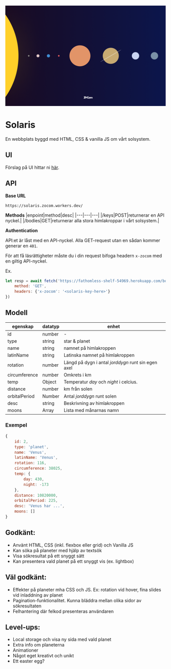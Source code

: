 ![poster](./poster.png)

# Solaris
En webbplats byggd med HTML, CSS & vanilla JS om vårt solsystem.

## UI
Förslag på UI hittar ni [här](https://www.figma.com/file/Snw8n1gba7Mbk6TCLEAB1A/JS-%2F-Solaris?node-id=0%3A1).

## API
**Base URL**
```
https://solaris.zocom.workers.dev/
```

**Methods**
|enpoint|method|desc|
|---|---|---|
|/keys|POST|returnerar en API nyckel.|
|/bodies|GET|returnerar alla stora himlakroppar i vårt solsystem.|


**Authentication**

API:et är låst med en API-nyckel. Alla GET-request utan en sådan kommer generar en ```401```. 

För att få läsrättigheter måste du i din request bifoga headern ```x-zocom``` med en giltig API-nyckel.

Ex. 

```js
let resp = await fetch('https://fathomless-shelf-54969.herokuapp.com/bodies', {
    method: 'GET',
    headers: {'x-zocom': '<solaris-key-here>'}
})
```

## Modell
|egenskap|datatyp|enhet|
|---|---|---|
|id|number|-|
|type|string|star & planet|
|name|string|namnet på himlakroppen|
|latinName|string|Latinska namnet på himlakroppen|
|rotation|number|Längd på dygn i antal *jorddygn* runt sin egen axel|
|circumference|number|Omkrets i km|
|temp|Object|Temperatur *day* och *night* i celcius.|
|distance|number|km från solen|
|orbitalPeriod|Number|Antal *jorddygn* runt solen|
|desc|string|Beskrivning av himlakroppen|
|moons|Array|Lista med månarnas namn|

### Exempel

```js
{
    id: 2,
    type: 'planet',
    name: 'Venus',
    latinName: 'Venus',
    rotation: 116,
    circumference: 38025,
    temp: {
        day: 430,
        night: -173
    },
    distance: 10820000,
    orbitalPeriod: 225,
    desc: 'Venus har ...',
    moons: []
}
```

## Godkänt:
* Använt HTML, CSS (inkl. flexbox eller grid) och Vanilla JS 
* Kan söka på planeter med hjälp av textsök
* Visa sökresultat på ett snyggt sätt
* Kan presentera vald planet på ett snyggt vis (ex. lightbox)

## Väl godkänt:
* Effekter på planeter mha CSS och JS. Ex: rotation vid hover, fina slides vid inladdning av planet
* Pagination-funktionalitet. Kunna bläddra mellan olika sidor av sökresultaten
* Felhantering där felkod presenteras användaren

## Level-ups:
* Local storage och visa ny sida med vald planet
* Extra info om planeterna
* Animationer
* Något eget kreativt och unikt
* Ett easter egg?
